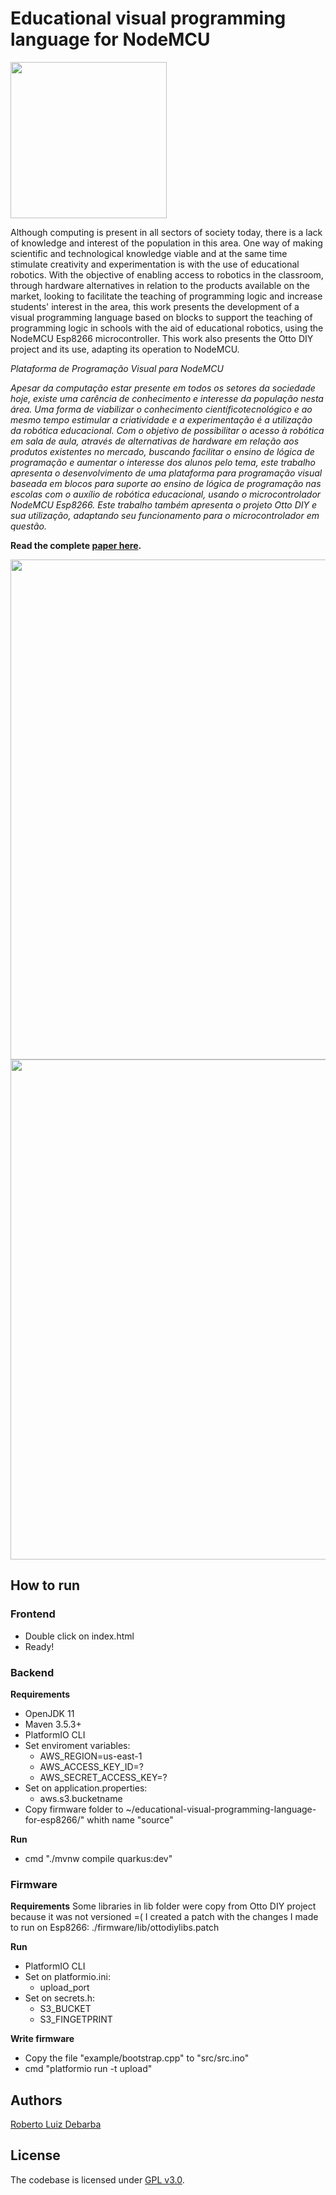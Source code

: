 # Educational visual programming language for NodeMCU
<img src="https://github.com/RobertoDebarba/educational-visual-programming-language-for-esp8266/blob/master/screenshots/scr1.png" width="250" width="auto">  
  
Although computing is present in all sectors of society today, there is a lack of knowledge and interest of the population in this area. One way of making scientific and technological knowledge viable and at the same time stimulate creativity and experimentation is with the use of educational robotics. With the objective of enabling access to robotics in the classroom, through hardware alternatives in relation to the products available on the market, looking to facilitate the teaching of programming logic and increase students' interest in the area, this work presents the development of a visual programming language based on blocks to support the teaching of programming logic in schools with the aid of educational robotics, using the NodeMCU Esp8266 microcontroller. This work also presents the Otto DIY project and its use, adapting its operation to NodeMCU.

*Plataforma de Programação Visual para NodeMCU*  
  
*Apesar da computação estar presente em todos os setores da sociedade hoje, existe uma carência de conhecimento e interesse da população nesta área. Uma forma de viabilizar o conhecimento científicotecnológico e ao mesmo tempo estimular a criatividade e a experimentação é a utilização da robótica educacional. Com o objetivo de possibilitar o acesso à robótica em sala de aula, através de alternativas de hardware em relação aos produtos existentes no mercado, buscando facilitar o ensino de lógica de programação e aumentar o interesse dos alunos pelo tema, este trabalho apresenta o desenvolvimento de uma plataforma para programação visual baseada em blocos para suporte ao ensino de lógica de programação nas escolas com o auxílio de robótica educacional, usando o microcontrolador NodeMCU Esp8266. Este trabalho também apresenta o projeto Otto DIY e sua utilização, adaptando seu funcionamento para o microcontrolador em questão.*  
  
**Read the complete [paper here](https://github.com/RobertoDebarba/educational-visual-programming-language-for-esp8266/blob/master/doc/paper.pdf).**
  
<img src="https://github.com/RobertoDebarba/educational-visual-programming-language-for-esp8266/blob/master/screenshots/scr2.png" width="800" width="auto">
<img src="https://github.com/RobertoDebarba/educational-visual-programming-language-for-esp8266/blob/master/screenshots/scr3.png" width="800" width="auto">

## How to run

### Frontend

* Double click on index.html
* Ready!

### Backend

**Requirements**
* OpenJDK 11
* Maven 3.5.3+
* PlatformIO CLI
* Set enviroment variables: 
    * AWS_REGION=us-east-1
    * AWS_ACCESS_KEY_ID=?
    * AWS_SECRET_ACCESS_KEY=?
* Set on application.properties:
    * aws.s3.bucketname
* Copy firmware folder to ~/educational-visual-programming-language-for-esp8266/" whith name "source"

**Run**
* cmd "./mvnw compile quarkus:dev"

### Firmware

**Requirements**
Some libraries in lib folder were copy from Otto DIY project because it was not versioned =(
I created a patch with the changes I made to run on Esp8266: ./firmware/lib/ottodiylibs.patch

**Run**
* PlatformIO CLI
* Set on platformio.ini:
    * upload_port 
* Set on secrets.h:
    * S3_BUCKET
    * S3_FINGETPRINT

**Write firmware**
* Copy the file "example/bootstrap.cpp" to "src/src.ino"
* cmd "platformio run -t upload"

## Authors

[Roberto Luiz Debarba](https://github.com/RobertoDebarba)

## License

The codebase is licensed under [GPL v3.0](http://www.gnu.org/licenses/gpl-3.0.html).
